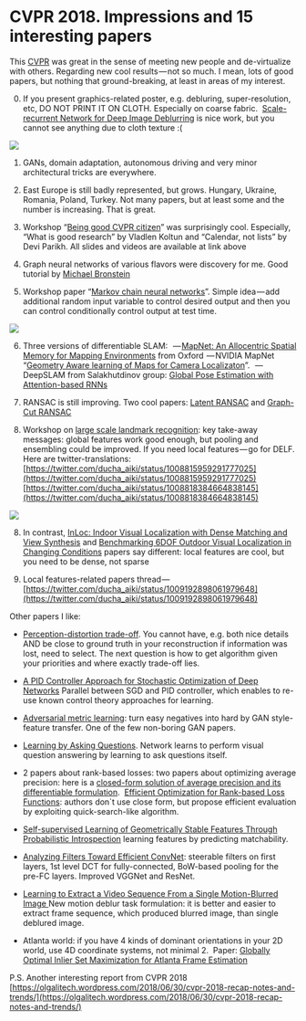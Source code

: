 # CVPR 2018. Impressions and 15 interesting papers

This [CVPR](http://cvpr2018.thecvf.com/) was great in the sense of meeting new people and de-virtualize with others. Regarding new cool results — not so much. I mean, lots of good papers, but nothing that ground-breaking, at least in areas of my interest.

0) If you present graphics-related poster, e.g. debluring, super-resolution, etc, DO NOT PRINT IT ON CLOTH. Especially on coarse fabric. 
[Scale-recurrent Network for Deep Image Deblurring](https://arxiv.org/abs/1802.01770) is nice work, but you cannot see anything due to cloth texture :(

![](https://cdn-images-1.medium.com/max/1600/1*0NQ5dgJ_SkrI7SyOp3YTnQ.jpeg)

1) GANs, domain adaptation, autonomous driving and very minor architectural tricks are everywhere.

2) East Europe is still badly represented, but grows. Hungary, Ukraine, Romania, Poland, Turkey. Not many papers, but at least some and the number is increasing. That is great.

3) Workshop “[Being good CVPR citizen](https://www.cc.gatech.edu/~parikh/citizenofcvpr/)” was surprisingly cool. Especially, “What is good research” by Vladlen Koltun and “Calendar, not lists” by Devi Parikh. All slides and videos are available at link above

4) Graph neural networks of various flavors were discovery for me. Good tutorial by [Michael Bronstein](http://www.inf.usi.ch/bronstein/teaching_tutorial.html)

5) Workshop paper “[Markov chain neural networks](https://arxiv.org/abs/1805.00784)”. Simple idea — add additional random input variable to control desired output and then you can control conditionally control output at test time.

![](https://cdn-images-1.medium.com/max/1600/1*3jRVScdL06relqzN0kGwcQ.jpeg)

6) Three versions of differentiable SLAM: 
 — [MapNet: An Allocentric Spatial Memory for Mapping Environments](http://www.robots.ox.ac.uk/~joao/mapnet/) from Oxford
 — NVIDIA MapNet “[Geometry Aware learning of Maps for Camera Localizaton](https://arxiv.org/abs/1712.03342)”. 
 — DeepSLAM from Salakhutdinov‏ group: [Global Pose Estimation with Attention-based RNNs](https://arxiv.org/abs/1802.06857)

7) RANSAC is still improving. Two cool papers: [Latent RANSAC](https://arxiv.org/abs/1802.07045) and [Graph-Cut RANSAC](https://arxiv.org/abs/1706.00984)

8) Workshop on [large scale landmark recognition](https://landmarkscvprw18.github.io/): key take-away messages: global features work good enough, but pooling and ensembling could be improved. If you need local features — go for DELF. Here are twitter-translations:
[https://twitter.com/ducha_aiki/status/1008815959291777025](https://twitter.com/ducha_aiki/status/1008815959291777025)
[https://twitter.com/ducha_aiki/status/1008818384664838145](https://twitter.com/ducha_aiki/status/1008818384664838145)

![](https://cdn-images-1.medium.com/max/1600/1*RPdNR0BlPAMSfBa9W6mBUQ.jpeg)

8) In contrast, [InLoc: Indoor Visual Localization with Dense Matching and View Synthesis](https://arxiv.org/abs/1803.10368) and [Benchmarking 6DOF Outdoor Visual Localization in Changing Conditions](https://arxiv.org/abs/1707.09092) papers say different: local features are cool, but you need to be dense, not sparse

9) Local features-related papers thread — [https://twitter.com/ducha_aiki/status/1009192898061979648](https://twitter.com/ducha_aiki/status/1009192898061979648)

Other papers I like:

* [Perception-distortion trade-off](https://arxiv.org/abs/1711.06077). You cannot have, e.g. both nice details AND be close to ground truth in your reconstruction if information was lost, need to select. The next question is how to get algorithm given your priorities and where exactly trade-off lies.

* [A PID Controller Approach for Stochastic Optimization of Deep Networks](http://www4.comp.polyu.edu.hk/~cslzhang/paper/CVPR18_PID.pdf)
Parallel between SGD and PID controller, which enables to re-use known control theory approaches for learning.

* [Adversarial metric learning](https://arxiv.org/abs/1802.03170): turn easy negatives into hard by GAN style-feature transfer. One of the few non-boring GAN papers.

* [Learning by Asking Questions](https://arxiv.org/abs/1712.01238). Network learns to perform visual question answering by learning to ask questions itself.

* 2 papers about rank-based losses: two papers about optimizing average precision: here is a [closed-form solution of average precision and its differentiable formulation](https://arxiv.org/abs/1804.05312). 
[Efficient Optimization for Rank-based Loss Functions](https://arxiv.org/abs/1604.08269): authors don`t use close form, but propose efficient evaluation by exploiting quick-search-like algorithm.

* [Self-supervised Learning of Geometrically Stable Features Through Probabilistic Introspection](https://arxiv.org/abs/1804.01552) learning features by predicting matchability.

* [Analyzing Filters Toward Efficient ConvNet](http://openaccess.thecvf.com/content_cvpr_2018/html/Kobayashi_Analyzing_Filters_Toward_CVPR_2018_paper.html): steerable filters on first layers, 1st level DCT for fully-connected, BoW-based pooling for the pre-FC layers. Improved VGGNet and ResNet.

* [Learning to Extract a Video Sequence From a Single Motion-Blurred Image ](http://openaccess.thecvf.com/content_cvpr_2018/html/Jin_Learning_to_Extract_CVPR_2018_paper.html)New motion deblur task formulation: it is better and easier to extract frame sequence, which produced blurred image, than single deblured image.

* Atlanta world: if you have 4 kinds of dominant orientations in your 2D world, use 4D coordinate systems, not minimal 2. 
Paper: [Globally Optimal Inlier Set Maximization for Atlanta Frame Estimation](http://openaccess.thecvf.com/content_cvpr_2018/html/Joo_Globally_Optimal_Inlier_CVPR_2018_paper.html)

P.S. Another interesting report from CVPR 2018 [https://olgalitech.wordpress.com/2018/06/30/cvpr-2018-recap-notes-and-trends/](https://olgalitech.wordpress.com/2018/06/30/cvpr-2018-recap-notes-and-trends/)


